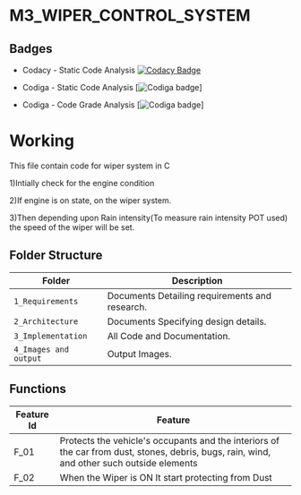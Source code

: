 # M3_WIPER_CONTROL_SYSTEM



##   Badges
* Codacy - Static Code Analysis [![Codacy Badge](https://app.codacy.com/project/badge/Grade/0e42e53dac5743aba42974c25bdf34e8)](https://www.codacy.com/gh/9Sathiyaseelan/M3_WIPER_CONTROL_SYSTEM/dashboard?utm_source=github.com&amp;utm_medium=referral&amp;utm_content=9Sathiyaseelan/M3_WIPER_CONTROL_SYSTEM&amp;utm_campaign=Badge_Grade)
 
* Codiga - Static Code Analysis [![Codiga badge](https://api.codiga.io/project/33379/status/svg)]
* Codiga - Code Grade Analysis [![Codiga badge](https://api.codiga.io/project/33379/score/svg)]


# Working
This file contain code for wiper system in C

1)Intially check for the engine condition

2)If engine is on state, on the wiper system.

3)Then depending upon Rain intensity(To measure rain intensity POT used) the speed of the wiper will be set.



## Folder Structure
Folder               | Description
-------------------  | -----------------------------------------
`1_Requirements`     | Documents Detailing requirements and research.
`2_Architecture`     | Documents Specifying design details.
`3_Implementation`   | All Code and Documentation.
`4_Images and output`| Output Images.


## Functions 

| Feature Id | Feature |
| -----------|---------|
|F_01|   Protects the vehicle's occupants and the interiors of the car from dust, stones, debris, bugs, rain, wind, and other such outside elements  |
|F_02| When the Wiper is ON It start protecting from Dust  |
